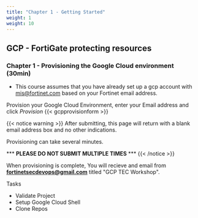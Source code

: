 ```yaml
---
title: "Chapter 1 - Getting Started"
weight: 1
weight: 10
---
```


## GCP - FortiGate protecting resources

### Chapter 1 - Provisioning the Google Cloud environment (30min)

* This course assumes that you have already set up a gcp account with mis@fortinet.com based on your Fortinet email address.

Provision your Google Cloud Environment, enter your Email address and click _Provision_
{{< gcpprovisionform >}}

{{< notice warning >}} After submitting, this page will return with a blank email address box and no other indications.

Provisioning can take several minutes.

\*\*\* __PLEASE DO NOT SUBMIT MULTIPLE TIMES__ \*\*\*  {{< /notice >}}

When provisioning is complete, You will recieve and email from  **fortinetsecdevops@gmail.com** titled "GCP TEC Workshop".  





Tasks

* Validate Project
* Setup Google Cloud Shell
* Clone Repos